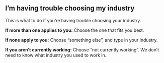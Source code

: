 ## I’m having trouble choosing my industry  
This is what to do if you’re having trouble choosing your industry. 

**If more than one applies to you:** Choose the one that fits you best.

 **If none apply to you:** Choose “something else”, and type in your industry.

 **If you aren’t currently working:** Choose “not currently working”. We don’t need to know what industry you used to work in.